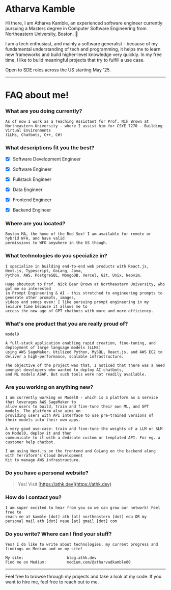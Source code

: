 # Atharva Kamble

Hi there, I am Atharva Kamble, an experienced software engineer currently pursuing a Masters degree in Computer Software Engineering from Northeastern University, Boston. 👋

I am a tech enthusiast, and mainly a software generalist - because of my fundamental understanding of tech and programming, it helps me to learn new frameworks and build higher-level knowledge very quickly. In my free time, I like to build meaningful projects that try to fulfill a use case.

Open to SDE roles across the US starting May '25.
___

# FAQ about me!
### What are you doing currently?
```
As of now I work as a Teaching Assistant for Prof. Nik Brown at
Northeastern University - where I assist him for CSYE 7270 - Building Virtual Environments
(LLMs, Chatbots, C++, C#)
```

### What descriptions fit you the best?
- [x] Software Development Engineer
- [x] Software Engineer
- [x] Fullstack Engineer
- [x] Data Engineer
- [x] Frontend Engineer
- [x] Backend Engineer


### Where are you located?
```
Boston MA, the home of the Red Sox! I am available for remote or hybrid WFH, and have valid
permissions to WFO anywhere in the US though.
```
### What technologies do you specialize in?
```
I specialize in building end-to-end web products with React.js, Next.js, Typescript, GoLang, Java,
Python, AWS, PostgreSQL, MongoDB, Vercel, Git, Unix, Neovim.
```

```
Huge shoutout to Prof. Nick Bear Brown at Northeastern University, who got me so interested
in Prompt Engineering & AI - this stretched to engineering prompts to generate other prompts, images,
videos and songs even! I like pursuing prompt engineering in my leisure time because it allows me to
access the new age of GPT chatbots with more and more efficiency.
```

### What's one product that you are really proud of?
```
model0

A full-stack application enabling rapid creation, fine-tuning, and deployment of large language models (LLMs)
using AWS SageMaker. Utilized Python, MySQL, React.js, and AWS EC2 to deliver a high-performance, scalable infrastructure.

The objective of the project was that, I noticed that there was a need amongst developers who wanted to deploy AI chatbots,
and ML models ASAP. But such tools were not readily available.
```

### Are you working on anything new?
```
I am currently working on Model0 - which is a platform as a service that leverages AWS SageMaker to
allow users to build, train and fine-tune their own ML, and GPT models. The platform also aims on
providing users with API interface to use pre-trained versions of their models into their own apps.

A very good use-case: train and fine-tune the weights of a LLM or SLM on Model0, deploy it and then
communicate to it with a dedicate custom or templated API. For eg. a customer help chatbot.

I am using Next.js on the frontend and GoLang on the backend along with Terraform's Cloud Development
Kit to manage AWS infrastructure.
```

### Do you have a personal website? 
> Yes! Visit [https://athk.dev](https://athk.dev)

### How do I contact you?
```
I am super excited to hear from you so we can grow our network! Feel free to
reach me at kamble [dot] ath [at] northeastern [dot] edu OR my personal mail ath [dot] neue [at] gmail [dot] com
```

### Do you write? Where can I find your stuff?
```
Yes! I do like to write about technologies, my current progress and findings on Medium and on my site!

My site:                   blog.athk.dev
Find me on Medium:         medium.com/@atharvadkamble00 
```

___

Feel free to browse through my projects and take a look at my code. If you want to hire me, feel free to reach out to me.

